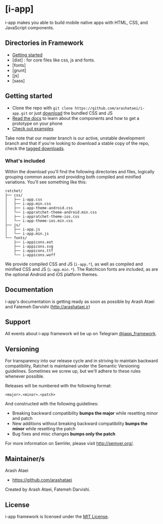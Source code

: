 # [i-app]

i-app makes you able to build mobile native apps with HTML, CSS, and JavaScript components.

## Directories in Framework

- [Getting started](#getting-started)
- [dist] : for core files like css, js and fonts.
- [fonts]
- [grunt]
- [js]
- [sass]

## Getting started

- Clone the repo with `git clone https://github.com/arashataei/i-app.git` or just [<a href="https://github.com/arashataei/i-app/archive/master.zip">download</a>](https://github.com/arashataei/i-app/archive/master.zip) the bundled CSS and JS
- [Read the docs](http://iapp-framework.ir) to learn about the components and how to get a prototype on your phone
- [Check out examples](http://iapp-framework.ir/examples/)

Take note that our master branch is our active, unstable development branch and that if you're looking to download a stable copy of the repo, check the [tagged downloads](https://github.com/arashataei/i-app/tags).

### What's included

Within the download you'll find the following directories and files, logically grouping common assets and providing both compiled and minified variations. You'll see something like this:

```
ratchet/
├── css/
│   ├── i-app.css
│   ├── i-app.min.css
│   ├── i-app-theme-android.css
│   └── i-appratchet-theme-android.min.css
│   ├── i-appratchet-theme-ios.css
│   └── i-app-theme-ios.min.css
├── js/
│   ├── i-app.js
│   └── i-app.min.js
└── fonts/
    ├── i-appicons.eot
    ├── i-appicons.svg
    ├── i-appicons.ttf
    └── i-appicons.woff
```

We provide compiled CSS and JS (`i-app.*`), as well as compiled and minified CSS and JS (`i-app.min.*`). The Ratchicon fonts are included, as are the optional Android and iOS platform themes.

## Documentation

i-app's documentation is getting ready as soon as possible by Arash Ataei and Fatemeh Darvishi (http://arashataei.ir)

## Support

All events about i-app framework wil be up on Telegram [@iapp_framework](https://t.me/iapp_framework).

## Versioning

For transparency into our release cycle and in striving to maintain backward compatibility, Ratchet is maintained under the Semantic Versioning guidelines. Sometimes we screw up, but we'll adhere to these rules whenever possible.

Releases will be numbered with the following format:

`<major>.<minor>.<patch>`

And constructed with the following guidelines:

- Breaking backward compatibility **bumps the major** while resetting minor and patch
- New additions without breaking backward compatibility **bumps the minor** while resetting the patch
- Bug fixes and misc changes **bumps only the patch**

For more information on SemVer, please visit <http://semver.org/>.

## Maintainer/s

Arash Ataei

- <https://github.com/arashataei>


Created by Arash Ataei, Fatemeh Darvishi.


## License

i-app framework is licensed under the [MIT License](http://opensource.org/licenses/MIT).
